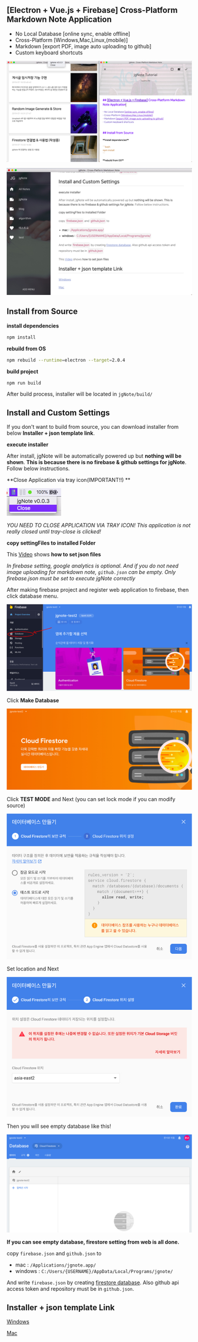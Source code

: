 ## [Electron + Vue.js + Firebase] Cross-Platform Markdown Note Application

- No Local Database [online sync, enable offline]
- Cross-Platform [Windows,Mac,Linux,(mobile)]
- Markdown [export PDF, image auto uploading to github]
- Custom keyboard shortcuts

![image.png](https://github.com/jgtonys/upload_test/blob/master/screenshot-Mon%20Aug%2012%202019%2015:24:12%20GMT%2B0900%20%28KST%29.png?raw=true)

![5C418357-0607-4E62-8AE5-65C71B194EE9.png](https://github.com/jgtonys/upload_test/blob/master/screenshot-Mon%20Aug%2012%202019%2015:24:29%20GMT%2B0900%20%28KST%29.png?raw=true)


## Install from Source

**install dependencies**

```bash
npm install
```

**rebuild from OS**

```bash
npm rebuild --runtime=electron --target=2.0.4
```

**build project**

```bash
npm run build
```

After build process, installer will be located in `jgNote/build/`


## Install and Custom Settings

If you don't want to build from source, you can download installer from below **Installer + json template link**.

**execute installer**

After install, jgNote will be automatically powered up but **nothing will be shown**. **This is because there is no firebase & github settings for jgNote**. Follow below instructions.

**Close Application via tray icon(IMPORTANT!!) **

![4C343A87-41B0-4C8A-9182-27711EB03D93.png](https://github.com/jgtonys/upload_test/blob/master/screenshot-Mon%20Aug%2012%202019%2017:01:51%20GMT%2B0900%20%28KST%29.png?raw=true)

*YOU NEED TO CLOSE APPLICATION VIA TRAY ICON! This application is not really closed until tray-close is clicked!*

**copy settingFiles to installed Folder**

This [Video](https://youtu.be/N1QT2c72KCI) shows **how to set json files**

*In firebase setting, google analytics is optional. And if you do not need image uploading for markdown note, `github.json` can be empty. Only firebase.json must be set to execute jgNote correctly*

After making firebase project and register web application to firebase, then click database menu.

![image.png](https://github.com/jgtonys/upload_test/blob/master/screenshot-Mon%20Aug%2012%202019%2017:10:55%20GMT%2B0900%20%28KST%29.png?raw=true)

Click **Make Database**

![image.png](https://github.com/jgtonys/upload_test/blob/master/screenshot-Mon%20Aug%2012%202019%2017:11:32%20GMT%2B0900%20%28KST%29.png?raw=true)

Click **TEST MODE** and Next (you can set lock mode if you can modify source)

![image.png](https://github.com/jgtonys/upload_test/blob/master/screenshot-Mon%20Aug%2012%202019%2017:12:36%20GMT%2B0900%20%28KST%29.png?raw=true)

Set location and Next

![image.png](https://github.com/jgtonys/upload_test/blob/master/screenshot-Mon%20Aug%2012%202019%2017:14:49%20GMT%2B0900%20%28KST%29.png?raw=true)

Then you will see empty database like this!

![image.png](https://github.com/jgtonys/upload_test/blob/master/screenshot-Mon%20Aug%2012%202019%2017:16:25%20GMT%2B0900%20%28KST%29.png?raw=true)

**If you can see empty database, firestore setting from web is all done.**

copy `firebase.json` and `github.json` to

- mac : `/Applications/jgnote.app/`
- windows : `C:/Users/{USERNAME}/AppData/Local/Programs/jgnote/`

And write `firebase.json` by creating [firestore database](https://firebase.google.com). Also github api access token and repository must be in `github.json`.



## Installer + json template Link

[Windows](https://drive.google.com/file/d/1Et2UXvV02zO-SvmB4x1e53wO27tDfT_m/view?usp=sharing)

[Mac](https://drive.google.com/file/d/15fPqdk-lGVUxnj7DWaLZQJrqjx8Tk0NX/view?usp=sharing)
